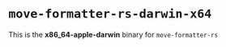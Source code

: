 # `move-formatter-rs-darwin-x64`

This is the **x86_64-apple-darwin** binary for `move-formatter-rs`
